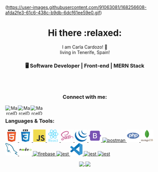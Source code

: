 (https://user-images.githubusercontent.com/91063081/168256608-afda2fe3-61c6-438c-b9db-6dcf61ee59e0.gif)

<div align="center">
<h1> Hi there :relaxed: </h1>

 I am Carla Cardozo! 🌱<br>
 living in Tenerife, Spain! 
 <h3 align="center"> 🖥️  Software Developer |  Front-end  |  MERN Stack </h3>
<br><br>

### Connect with me:

[<img align="left" alt="MarcelDurgante | LinkedIn" src="https://raw.githubusercontent.com/rahuldkjain/github-profile-readme-generator/master/src/images/icons/Social/linked-in-alt.svg" height="30" width="40" />][linkedin]
[<img align="left" alt="MarcelDurgante | Facebook" src="https://raw.githubusercontent.com/rahuldkjain/github-profile-readme-generator/master/src/images/icons/Social/facebook.svg" height="30" width="40" />][facebook]
[<img align="left" alt="MarcelDurgante | Instagram" src="https://raw.githubusercontent.com/rahuldkjain/github-profile-readme-generator/master/src/images/icons/Social/instagram.svg" height="30" width="40" />][instagram]

<br />

<h3 align="left">Languages & Tools:</h3>
<p align="left">
<a href="https://www.w3.org/html/" target="_blank"> <img src="https://raw.githubusercontent.com/devicons/devicon/master/icons/html5/html5-original-wordmark.svg" alt="html5" width="40" height="40"/> </a>
<a href="https://www.w3schools.com/css/" target="_blank"> <img src="https://raw.githubusercontent.com/devicons/devicon/master/icons/css3/css3-original-wordmark.svg" alt="css3" width="40" height="40"/> </a>
<a href="https://developer.mozilla.org/en-US/docs/Web/JavaScript" target="_blank"> <img src="https://raw.githubusercontent.com/devicons/devicon/master/icons/javascript/javascript-original.svg" alt="javascript" width="40" height="40"/> </a>
<a href="https://reactjs.org/" target="_blank"> <img src="https://raw.githubusercontent.com/devicons/devicon/master/icons/react/react-original-wordmark.svg" alt="react" width="40" height="40"/> </a>
<a href="https://sass-lang.com" target="_blank"> <img src="https://raw.githubusercontent.com/devicons/devicon/master/icons/sass/sass-original.svg" alt="sass" width="40" height="40"/> </a>
<a href="https://jquery.com/" target="_blank"> <img src="https://raw.githubusercontent.com/devicons/devicon/master/icons/jquery/jquery-plain.svg" alt="jest" width="40" height="40"/> </a>
<a href="https://getbootstrap.com/" target="_blank"> <img src="https://raw.githubusercontent.com/devicons/devicon/master/icons/bootstrap/bootstrap-plain.svg" alt="jest" width="40" height="40"/> </a>
<a href="https://postman.com" target="_blank"> <img src="https://www.vectorlogo.zone/logos/getpostman/getpostman-icon.svg" alt="postman" width="40" height="40"/> </a>
<a href="https://www.php.net/docs.php" target="_blank"> <img src="https://raw.githubusercontent.com/devicons/devicon/master/icons/php/php-plain.svg" alt="typescript" width="40" height="40"/> </a>
<a href="https://www.mongodb.com/" target="_blank"> <img src="https://raw.githubusercontent.com/devicons/devicon/master/icons/mongodb/mongodb-original-wordmark.svg" alt="mongodb" width="40" height="40"/> </a>
<a href="https://www.mysql.com/" target="_blank"> <img src="https://raw.githubusercontent.com/devicons/devicon/master/icons/mysql/mysql-original.svg" alt="mongodb" width="40" height="40"/> </a>
<a href="https://nodejs.org" target="_blank"> <img src="https://raw.githubusercontent.com/devicons/devicon/master/icons/nodejs/nodejs-original-wordmark.svg" alt="nodejs" width="40" height="40"/> </a>
<a href="https://firebase.google.com/" target="_blank"> <img src="https://www.vectorlogo.zone/logos/firebase/firebase-icon.svg" alt="firebase" width="40" height="40"/> </a>
<a href="https://jestjs.io" target="_blank"> <img src="https://www.vectorlogo.zone/logos/jestjsio/jestjsio-icon.svg" alt="jest" width="40" height="40"/> </a>
<a href="https://code.visualstudio.com/" target="_blank"> <img src="https://raw.githubusercontent.com/devicons/devicon/master/icons/vscode/vscode-original.svg" alt="jest" width="40" height="40"/> </a>
<a href="https://git-scm.com/" target="_blank"> <img src="https://www.vectorlogo.zone/logos/git-scm/git-scm-icon.svg" alt="jest" width="40" height="40"/> </a>
<a href="https://github.com/" target="_blank"> <img src="https://www.vectorlogo.zone/logos/github/github-icon.svg" alt="jest" height="40"/> </a>
</p>

[linkedin]: https://www.linkedin.com/in/marcel-dev/
[facebook]: https://www.facebook.com/marceldurgante
[instagram]: https://www.instagram.com/marceldurgante/

<a href="https://github.com/MarcelDurganteDev/github-readme-stats">
  <img align="center" src="https://github-readme-stats.vercel.app/api?username=marceldurgantedev&count_private=true&hide=stars&show_icons=true&theme=react&hide_border=true" />
</a>
<a href="https://github.com/marceldurgantedev/github-readme-stats">
  <img align="center" src="https://github-readme-stats.vercel.app/api/top-langs/?username=marceldurgantedev&count_private=true&show_icons=true&theme=react&hide_border=true&layout=compact" />
</a>

</div>  
